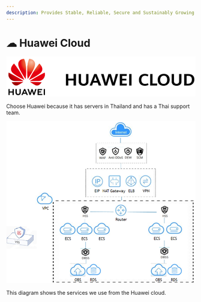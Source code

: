```yaml
---
description: Provides Stable, Reliable, Secure and Sustainably Growing Cloud Services.
---
```


# ☁ Huawei Cloud

![](<../.gitbook/assets/image (12) (1) (1) (1).png>)

Choose Huawei because it has servers in Thailand and has a Thai support team.

![System Diagram](<../.gitbook/assets/image (12) (1) (1).png>)

This diagram shows the services we use from the Huawei cloud.
